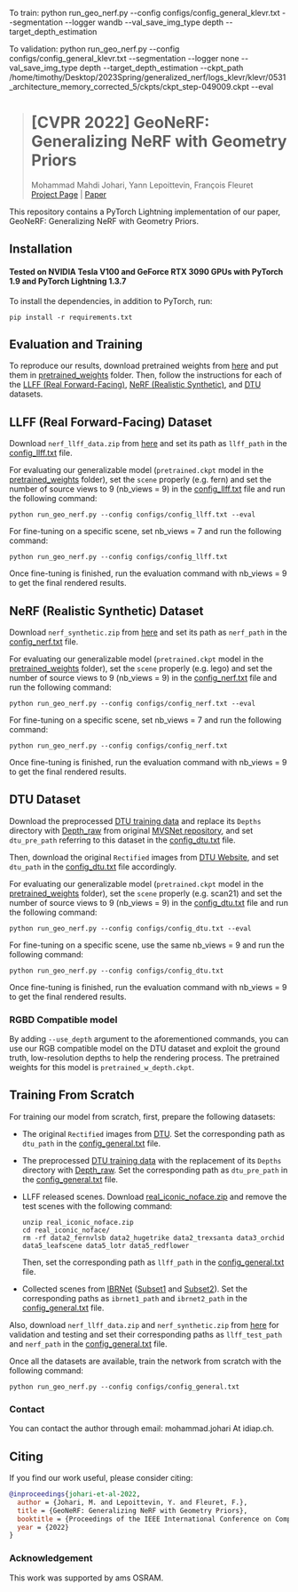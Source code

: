 To train:
python run_geo_nerf.py --config configs/config_general_klevr.txt --segmentation --logger wandb --val_save_img_type depth --target_depth_estimation

To validation:
python run_geo_nerf.py --config configs/config_general_klevr.txt --segmentation --logger none --val_save_img_type depth --target_depth_estimation --ckpt_path /home/timothy/Desktop/2023Spring/generalized_nerf/logs_klevr/klevr/0531_architecture_memory_corrected_5/ckpts/ckpt_step-049009.ckpt --eval





> # [CVPR 2022] GeoNeRF: Generalizing NeRF with Geometry Priors <br>
> Mohammad Mahdi Johari, Yann Lepoittevin, François Fleuret <br>
> [Project Page](https://www.idiap.ch/paper/geonerf/) | [Paper](https://arxiv.org/abs/2111.13539)

This repository contains a PyTorch Lightning implementation of our paper, GeoNeRF: Generalizing NeRF with Geometry Priors.

## Installation

#### Tested on NVIDIA Tesla V100 and GeForce RTX 3090 GPUs with PyTorch 1.9 and PyTorch Lightning 1.3.7

To install the dependencies, in addition to PyTorch, run:

```
pip install -r requirements.txt
```

## Evaluation and Training
To reproduce our results, download pretrained weights from [here](https://drive.google.com/drive/folders/1ZtAc7VYvltcdodT_BrUrQ_4IAhz_L-Rf?usp=sharing) and put them in [pretrained_weights](./pretrained_weights) folder. Then, follow the instructions for each of the [LLFF (Real Forward-Facing)](#llff-real-forward-facing-dataset), [NeRF (Realistic Synthetic)](#nerf-realistic-synthetic-dataset), and [DTU](#dtu-dataset) datasets.

## LLFF (Real Forward-Facing) Dataset
Download `nerf_llff_data.zip` from [here](https://drive.google.com/drive/folders/128yBriW1IG_3NJ5Rp7APSTZsJqdJdfc1) and set its path as `llff_path` in the [config_llff.txt](./configs/config_llff.txt) file.

For evaluating our generalizable model (`pretrained.ckpt` model in the [pretrained_weights](./pretrained_weights) folder), set the `scene` properly (e.g. fern) and set the number of source views to 9 (nb_views = 9) in the [config_llff.txt](./configs/config_llff.txt) file and run the following command:

```
python run_geo_nerf.py --config configs/config_llff.txt --eval
```

For fine-tuning on a specific scene, set nb_views = 7 and run the following command:

```
python run_geo_nerf.py --config configs/config_llff.txt
```

Once fine-tuning is finished, run the evaluation command with nb_views = 9 to get the final rendered results.

## NeRF (Realistic Synthetic) Dataset
Download `nerf_synthetic.zip` from [here](https://drive.google.com/drive/folders/128yBriW1IG_3NJ5Rp7APSTZsJqdJdfc1) and set its path as `nerf_path` in the [config_nerf.txt](configs/config_nerf.txt) file.

For evaluating our generalizable model (`pretrained.ckpt` model in the [pretrained_weights](./pretrained_weights) folder), set the `scene` properly (e.g. lego) and set the number of source views to 9 (nb_views = 9) in the [config_nerf.txt](configs/config_nerf.txt) file and run the following command:

```
python run_geo_nerf.py --config configs/config_nerf.txt --eval
```

For fine-tuning on a specific scene, set nb_views = 7 and run the following command:

```
python run_geo_nerf.py --config configs/config_nerf.txt
```

Once fine-tuning is finished, run the evaluation command with nb_views = 9 to get the final rendered results.

## DTU Dataset
 Download the preprocessed [DTU training data](https://drive.google.com/file/d/1eDjh-_bxKKnEuz5h-HXS7EDJn59clx6V/view) 
and replace its `Depths` directory with [Depth_raw](https://virutalbuy-public.oss-cn-hangzhou.aliyuncs.com/share/cascade-stereo/CasMVSNet/dtu_data/dtu_train_hr/Depths_raw.zip) from original [MVSNet repository](https://github.com/YoYo000/MVSNet), and set `dtu_pre_path` referring to this dataset in the [config_dtu.txt](configs/config_dtu.txt) file.

Then, download the original `Rectified` images from [DTU Website](https://roboimagedata.compute.dtu.dk/?page_id=36), and set `dtu_path` in the [config_dtu.txt](configs/config_dtu.txt) file accordingly.

For evaluating our generalizable model (`pretrained.ckpt` model in the [pretrained_weights](./pretrained_weights) folder), set the `scene` properly (e.g. scan21) and set the number of source views to 9 (nb_views = 9) in the [config_dtu.txt](./configs/config_dtu.txt) file and run the following command:

```
python run_geo_nerf.py --config configs/config_dtu.txt --eval
```

For fine-tuning on a specific scene, use the same nb_views = 9 and run the following command:

```
python run_geo_nerf.py --config configs/config_dtu.txt
```

Once fine-tuning is finished, run the evaluation command with nb_views = 9 to get the final rendered results.

### RGBD Compatible model
By adding `--use_depth` argument to the aforementioned commands, you can use our RGB compatible model on the DTU dataset and exploit the ground truth, low-resolution depths to help the rendering process. The pretrained weights for this model is `pretrained_w_depth.ckpt`.

## Training From Scratch
For training our model from scratch, first, prepare the following datasets:

* The original `Rectified` images from [DTU](https://roboimagedata.compute.dtu.dk/?page_id=36). Set the corresponding path as  `dtu_path` in the [config_general.txt](configs/config_general.txt) file.

* The preprocessed [DTU training data](https://drive.google.com/file/d/1eDjh-_bxKKnEuz5h-HXS7EDJn59clx6V/view) 
with the replacement of its `Depths` directory with [Depth_raw](https://virutalbuy-public.oss-cn-hangzhou.aliyuncs.com/share/cascade-stereo/CasMVSNet/dtu_data/dtu_train_hr/Depths_raw.zip). Set the corresponding path as  `dtu_pre_path` in the [config_general.txt](configs/config_general.txt) file.

 * LLFF released scenes. Download [real_iconic_noface.zip](https://drive.google.com/drive/folders/1M-_Fdn4ajDa0CS8-iqejv0fQQeuonpKF) and remove the test scenes with the following command:
    ```
    unzip real_iconic_noface.zip
    cd real_iconic_noface/
    rm -rf data2_fernvlsb data2_hugetrike data2_trexsanta data3_orchid data5_leafscene data5_lotr data5_redflower
    ```
    Then, set the corresponding path as  `llff_path` in the [config_general.txt](configs/config_general.txt) file.

* Collected scenes from [IBRNet](https://github.com/googleinterns/IBRNet) ([Subset1](https://drive.google.com/file/d/1rkzl3ecL3H0Xxf5WTyc2Swv30RIyr1R_/view?usp=sharing) and [Subset2](https://drive.google.com/file/d/1Uxw0neyiIn3Ve8mpRsO6A06KfbqNrWuq/view?usp=sharing)). Set the corresponding paths as  `ibrnet1_path` and `ibrnet2_path` in the [config_general.txt](configs/config_general.txt) file.

Also, download `nerf_llff_data.zip` and `nerf_synthetic.zip` from [here](https://drive.google.com/drive/folders/128yBriW1IG_3NJ5Rp7APSTZsJqdJdfc1) for validation and testing and set their corresponding paths as  `llff_test_path` and `nerf_path` in the [config_general.txt](configs/config_general.txt) file.

Once all the datasets are available, train the network from scratch with the following command:
```
python run_geo_nerf.py --config configs/config_general.txt
```
### Contact
You can contact the author through email: mohammad.johari At idiap.ch.

## Citing
If you find our work useful, please consider citing:
```BibTeX
@inproceedings{johari-et-al-2022,
  author = {Johari, M. and Lepoittevin, Y. and Fleuret, F.},
  title = {GeoNeRF: Generalizing NeRF with Geometry Priors},
  booktitle = {Proceedings of the IEEE International Conference on Computer Vision and Pattern Recognition (CVPR)},
  year = {2022}
}
```

### Acknowledgement
This work was supported by ams OSRAM.